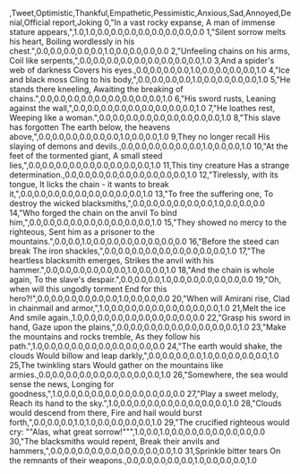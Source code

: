 ,Tweet,Optimistic,Thankful,Empathetic,Pessimistic,Anxious,Sad,Annoyed,Denial,Official report,Joking
0,"In a vast rocky expanse, A man of immense stature appears,",1.0,1.0,0.0,0.0,0.0,0.0,0.0,0.0,0.0,0.0
1,"Silent sorrow melts his heart, Boiling wordlessly in his chest.",0.0,0.0,0.0,0.0,0.0,1.0,0.0,0.0,0.0,0.0
2,"Unfeeling chains on his arms, Coil like serpents,",0.0,0.0,0.0,0.0,0.0,0.0,0.0,0.0,0.0,1.0
3,And a spider's web of darkness Covers his eyes.,0.0,0.0,0.0,0.0,1.0,0.0,0.0,0.0,0.0,1.0
4,"Ice and black moss Cling to his body,",0.0,0.0,0.0,0.0,1.0,0.0,0.0,0.0,0.0,1.0
5,"He stands there kneeling, Awaiting the breaking of chains.",0.0,0.0,0.0,0.0,0.0,0.0,0.0,0.0,0.0,1.0
6,"His sword rusts, Leaning against the wall,",0.0,0.0,0.0,0.0,0.0,0.0,0.0,0.0,0.0,1.0
7,"He loathes rest, Weeping like a woman.",0.0,0.0,0.0,0.0,0.0,0.0,0.0,0.0,0.0,1.0
8,"This slave has forgotten The earth below, the heavens above,",0.0,0.0,0.0,0.0,0.0,0.0,1.0,0.0,0.0,1.0
9,They no longer recall His slaying of demons and devils.,0.0,0.0,0.0,0.0,0.0,0.0,1.0,0.0,0.0,1.0
10,"At the feet of the tormented giant, A small steed lies,",0.0,0.0,0.0,0.0,0.0,0.0,0.0,0.0,0.0,1.0
11,This tiny creature Has a strange determination.,0.0,0.0,0.0,0.0,0.0,0.0,0.0,0.0,0.0,1.0
12,"Tirelessly, with its tongue, It licks the chain - it wants to break it,",0.0,0.0,0.0,0.0,0.0,0.0,0.0,0.0,0.0,1.0
13,"To free the suffering one, To destroy the wicked blacksmiths,",0.0,0.0,0.0,0.0,0.0,0.0,1.0,0.0,0.0,0.0
14,"Who forged the chain on the anvil To bind him,",0.0,0.0,0.0,0.0,0.0,0.0,0.0,0.0,0.0,1.0
15,"They showed no mercy to the righteous, Sent him as a prisoner to the mountains.",0.0,0.0,1.0,0.0,0.0,0.0,0.0,0.0,0.0,0.0
16,"Before the steed can break The iron shackles,",0.0,0.0,0.0,0.0,0.0,0.0,0.0,0.0,0.0,1.0
17,"The heartless blacksmith emerges, Strikes the anvil with his hammer.",0.0,0.0,0.0,0.0,0.0,0.0,1.0,0.0,0.0,1.0
18,"And the chain is whole again, To the slave's despair.",0.0,0.0,0.0,1.0,0.0,0.0,0.0,0.0,0.0,0.0
19,"Oh, when will this ungodly torment End for this hero?!",0.0,0.0,0.0,0.0,0.0,0.0,1.0,0.0,0.0,0.0
20,"When will Amirani rise, Clad in chainmail and armor,",1.0,0.0,0.0,0.0,0.0,0.0,0.0,0.0,0.0,1.0
21,Melt the ice And smile again.,1.0,0.0,0.0,0.0,0.0,0.0,0.0,0.0,0.0,0.0
22,"Grasp his sword in hand, Gaze upon the plains,",0.0,0.0,0.0,0.0,0.0,0.0,0.0,0.0,0.0,1.0
23,"Make the mountains and rocks tremble, As they follow his path.",1.0,0.0,0.0,0.0,0.0,0.0,0.0,0.0,0.0,0.0
24,"The earth would shake, the clouds Would billow and leap darkly,",0.0,0.0,0.0,0.0,1.0,0.0,0.0,0.0,0.0,1.0
25,The twinkling stars Would gather on the mountains like armies.,0.0,0.0,0.0,0.0,0.0,0.0,0.0,0.0,0.0,1.0
26,"Somewhere, the sea would sense the news, Longing for goodness,",1.0,0.0,0.0,0.0,0.0,0.0,0.0,0.0,0.0,0.0
27,"Play a sweet melody, Reach its hand to the sky.",1.0,0.0,0.0,0.0,0.0,0.0,0.0,0.0,0.0,1.0
28,"Clouds would descend from there, Fire and hail would burst forth,",0.0,0.0,0.0,1.0,1.0,0.0,0.0,0.0,0.0,1.0
29,"The crucified righteous would cry: ""Alas, what great sorrow!""",1.0,0.0,1.0,0.0,0.0,0.0,0.0,0.0,0.0,0.0
30,"The blacksmiths would repent, Break their anvils and hammers,",0.0,0.0,0.0,0.0,0.0,0.0,0.0,0.0,0.0,1.0
31,Sprinkle bitter tears On the remnants of their weapons.,0.0,0.0,0.0,0.0,0.0,1.0,0.0,0.0,0.0,1.0
